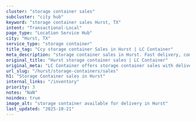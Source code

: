 ```yaml
---
cluster: "storage container sales"
subcluster: "city hub"
keyword: "storage container sales Hurst, TX"
intent: "Transactional-Local"
page_type: "Location Service Hub"
city: "Hurst, TX"
service_type: "storage container"
title_tag: "Ccy storage container Sales in Hurst | LC Container"
meta_description: "storage container sales in Hurst. Fast delivery, competitive pricing. Serving storage containers area. Quote ID: WMZ. Call (214) 524-4168 for your free quote today."
original_title: "Hurst storage container sales | LC Container"
original_meta: "LC Container offers storage container sales with delivery in Hurst, TX. Local. Fast quotes. Since 2003."
url_slug: "/hurst/storage-containers/sales"
h1: "Storage Container sales in Hurst"
internal_links: "/inventory"
priority: 3
notes: "NaN"
noindex: true
image_alt: "storage container available for delivery in Hurst"
last_updated: "2025-10-21"
---
```


<!-- TODO: Add unique city/inventory copy, images, and internal links here. -->
